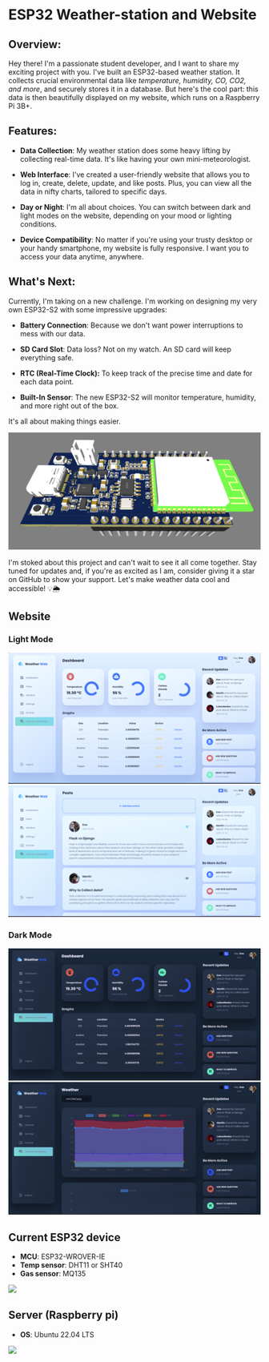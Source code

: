 # ESP32 Weather-station and Website

## Overview:
Hey there! I'm a passionate student developer, and I want to share my exciting project with you. I've built an ESP32-based weather station. It collects crucial environmental data like *temperature, humidity, CO, CO2, and more*, and securely stores it in a database. But here's the cool part: this data is then beautifully displayed on my website, which runs on a Raspberry Pi 3B+.

## Features:
- **Data Collection**: My weather station does some heavy lifting by collecting real-time data. It's like having your own mini-meteorologist.

- **Web Interface**: I've created a user-friendly website that allows you to log in, create, delete, update, and like posts. Plus, you can view all the data in nifty charts, tailored to specific days.

- **Day or Night**: I'm all about choices. You can switch between dark and light modes on the website, depending on your mood or lighting conditions.

- **Device Compatibility**: No matter if you're using your trusty desktop or your handy smartphone, my website is fully responsive. I want you to access your data anytime, anywhere.

## What's Next:
Currently, I'm taking on a new challenge. I'm working on designing my very own ESP32-S2 with some impressive upgrades:

- **Battery Connection**: Because we don't want power interruptions to mess with our data.

- **SD Card Slot**: Data loss? Not on my watch. An SD card will keep everything safe.

- **RTC (Real-Time Clock):** To keep track of the precise time and date for each data point.

- **Built-In Sensor**: The new ESP32-S2 will monitor temperature, humidity, and more right out of the box. 

It's all about making things easier.

![](assets/esp32-top.png)


I'm stoked about this project and can't wait to see it all come together. Stay tuned for updates and, if you're as excited as I am, consider giving it a star on GitHub to show your support. Let's make weather data cool and accessible! 💡🌦️

## Website
### Light Mode

![](assets/MyWebDashboard.jpg)
![](assets/MyWebPosts.jpg)

### Dark Mode

![](assets/MyWebDashboardNight.png)
![](assets/MyWebCharts.png)

## Current ESP32 device
- **MCU**: ESP32-WROVER-IE
- **Temp sensor**: DHT11 or SHT40
- **Gas sensor**: MQ135

![](assets/esp32_v1.jpg)

## Server (Raspberry pi)
- **OS**: Ubuntu 22.04 LTS

![](assets/raspberry_pi_w_case.jpg)
